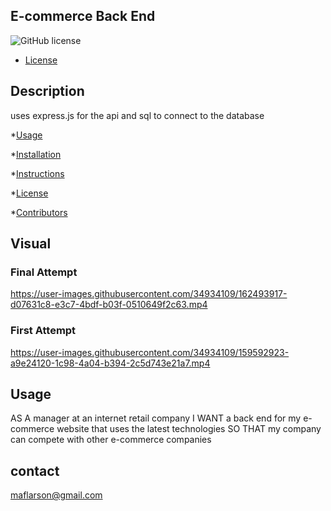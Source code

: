 ## E-commerce Back End 

![GitHub license](https://img.shields.io/badge/license-N/A-blue.svg)

* [License](#license)

## Description 

uses express.js for the api and sql to connect to the database

      
*[Usage](#usage)

*[Installation](#installation)

*[Instructions](#instructions)

*[License](#license)

*[Contributors](#contributors)

## Visual


### Final Attempt

https://user-images.githubusercontent.com/34934109/162493917-d07631c8-e3c7-4bdf-b03f-0510649f2c63.mp4


### First Attempt

https://user-images.githubusercontent.com/34934109/159592923-a9e24120-1c98-4a04-b394-2c5d743e21a7.mp4






## Usage 
AS A manager at an internet retail company
I WANT a back end for my e-commerce website that uses the latest technologies
SO THAT my company can compete with other e-commerce companies

## contact
maflarson@gmail.com
